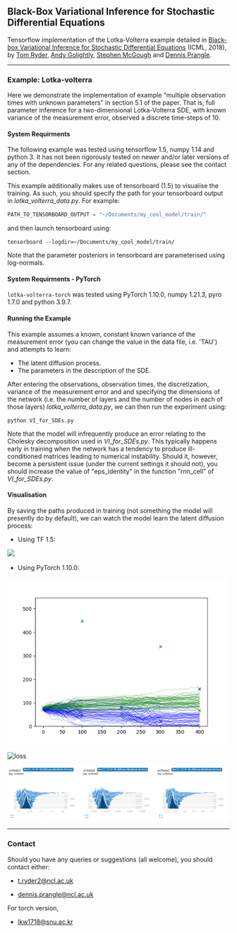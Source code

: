 ## Black-Box Variational Inference for Stochastic Differential Equations


Tensorflow implementation of the Lotka-Volterra example detailed in [Black-box Variational Inference for Stochastic Differential Equations](https://arxiv.org/abs/1802.03335) (ICML, 2018), by [Tom Ryder](https://scholar.google.com/citations?user=_qL2UDkAAAAJ&hl=en), [Andy Golightly](http://www.mas.ncl.ac.uk/~nag48/), [Stephen McGough](http://www.ncl.ac.uk/computing/people/profile/stephenmcgough.html#background) and [Dennis Prangle](http://www.ncl.ac.uk/maths-physics/staff/profile/dennisprangle.html#background).

 ---

### Example: Lotka-volterra

Here we demonstrate the implementation of example "multiple observation times with unknown parameters" in section 5.1 of the paper. That is, full parameter inference for a two-dimensional Lotka-Volterra SDE, with known variance of the measurement error, observed a discrete time-steps of 10.

#### System Requirments

The following example was tested using tensorflow 1.5, numpy 1.14 and python 3. It has not been rigorously tested on newer and/or later versions of any of the dependencies. For any related questions, please see the contact section.

This example additionally makes use of tensorboard (1.5) to visualise the training. As such, you should specify the path for your tensorboard output in *lotka_volterra_data.py*. For example:

```python
PATH_TO_TENSORBOARD_OUTPUT = "~/Documents/my_cool_model/train/"
```
and then launch tensorboard using:
```
tensorboard --logdir=~/Documents/my_cool_model/train/
```

Note that the parameter posteriors in tensorboard are parameterised using log-normals.

#### System Requirments - PyTorch

`lotka-volterra-torch` was tested using PyTorch 1.10.0, numpy 1.21.3, pyro 1.7.0 and python 3.9.7. 

#### Running the Example
This example assumes a known, constant known variance of the measurement error (you can change the value in the data file, i.e. 'TAU') and attempts to learn:

- The latent diffusion process.
- The parameters in the description of the SDE.

After entering the observations, observation times, the discretization, variance of the measurement error and and specifying the dimensions of the network (i.e. the number of layers and the number of nodes in each of those layers) *lotka_volterra_data.py*, we can then run the experiment using:

```
python VI_for_SDEs.py
```

Note that the model will infrequently produce an error relating to the Cholesky decomposition used in *VI_for_SDEs.py*. This typically happens early in training when the network has a tendency to produce ill-conditioned matrices leading to numerical instability. Should it, however, become a persistent issue (under the current settings it should not), you should increase the value of "eps_identity" in the function "rnn_cell" of *VI_for_SDEs.py*.

#### Visualisation
By saving the paths produced in training (not something the model will presently do by default), we can watch the model learn the latent diffusion process:

* Using TF 1.5:

![](figs/LV_paths.gif)

* Using PyTorch 1.10.0:
  
![LV_paths](figs/LV_paths_torch.gif)

![loss](figs/loss_torch.png.png)

![distribution of theta](figs/theta_torch.png)

---

### Contact

Should you have any queries or suggestions (all welcome), you should contact either:

- [t.ryder2@ncl.ac.uk](mailto:t.ryder2@ncl.ac.uk)

- [dennis.prangle@ncl.ac.uk](mailto:dennis.prangle@ncl.ac.uk)

For torch version, 

- [lkw1718@snu.ac.kr](lkw1718@snu.ac.kr)
